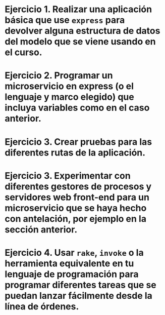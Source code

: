 # Ejercicio 1. Realizar una aplicación básica que use `express` para devolver alguna estructura de datos del modelo que se viene usando en el curso.

# Ejercicio 2. Programar un microservicio en express (o el lenguaje y marco elegido) que incluya variables como en el caso anterior.

# Ejercicio 3. Crear pruebas para las diferentes rutas de la aplicación.

# Ejercicio 3. Experimentar con diferentes gestores de procesos y servidores web front-end para un microservicio que se haya hecho con antelación, por ejemplo en la sección anterior.

# Ejercicio 4. Usar `rake`, `invoke` o la herramienta equivalente en tu lenguaje de programación para programar diferentes tareas que se puedan lanzar fácilmente desde la línea de órdenes.

